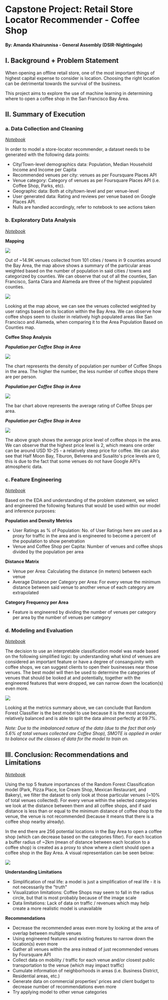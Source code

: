 # Capstone Project: Retail Store Locator Recommender - Coffee Shop
#### By: Amanda Khairunnisa - General Assembly (DSIR-Nightingale)

## I. Background + Problem Statement

When opening an offline retail store, one of the most important things of highest capital expense to consider is location. Choosing the right location can be detrimental towards the survival of the business. 

This project aims to explore the use of machine learning in determining where to open a coffee shop in the San Francisco Bay Area.


## II. Summary of Execution

   ### a. Data Collection and Cleaning
   *[Notebook](./code/1.01-data_collection.ipynb)*
   
   In order to model a store-locator recommender, a dataset needs to be generated with the following data points:
   - City/Town-level demographics data: Population, Median Household Income and Income per Capita
   - Recommended venues per city: venues as per Foursquare Places API 
   - Venue category: Category of venues as per Foursquare Places API (i.e. Coffee Shop, Parks, etc).
   - Geographic data: Both at city/town-level and per venue-level
   - User generated data: Rating and reviews per venue based on Google Places API.
   - Nulls are handled accordingly, refer to notebook to see actions taken

   ### b. Exploratory Data Analysis
   *[Notebook](./code/2.01-exploratory_data_analysis.ipynb)*
   
   **Mapping**
   
   ![](./graphics/venue_map.png)
   
   Out of ~14.9K venues collected from 101 cities / towns in 9 counties around the Bay Area, the map above shows a summary of the particular areas weighted based on the number of population in said cities / towns and categorized by counties. We can observe that out of all the counties, San Francisco, Santa Clara and Alameda are three of the highest populated counties.
   
   ![](./graphics/venue_ratings.png)
   
   Looking at the map above, we can see the venues collected weighted by user ratings based on its location within the Bay Area. We can observe how coffee shops seem to cluster in relatively high populated areas like San Francisco and Alameda, when comparing it to the Area Population Based on Counties map.
   
   **Coffee Shop Analysis**
   
   ***Population per Coffee Shop in Area***
   
   ![](./graphics/cs_per_pop.png)
   
   The chart represents the density of population per number of Coffee Shops in the area. The higher the number, the less number of coffee shops there are per person.
   
   ***Population per Coffee Shop in Area***
   
   ![](./graphics/cs_per_rating.png)
   
   The bar chart above represents the average rating of Coffee Shops per area.
   
   ***Population per Coffee Shop in Area***
   
   ![](./graphics/cs_per_pl.png)
   
   The above graph shows the average price level of coffee shops in the area. We can observe that the highest price level is 2, which means one order can be around USD 10-25 - a relatively steep price for coffee. We can also see that Half Moon Bay, Tiburon, Belverea and Susalito's price levels are 0, this is due to the fact that some venues do not have Google API's atmospheric data.
   
   
   ### c. Feature Engineering
   *[Notebook](./code/3.01-feature_engineering.ipynb)*
   
   Based on the EDA and understanding of the problem statement, we select and engineered the following features that would be used within our model and inference purposes:
   
   **Population and Density Metrics**
   - User Ratings as % of Population: No. of User Ratings here are used as a proxy for traffic in the area and is engineered to become a percent of the population to show penetration
   - Venue and Coffee Shop per Capita: Number of venues and coffee shops divided by the population per area
   
   **Distance Matrix**
   - Venue per Area: Calculating the distance (in meters) between each venue
   - Average Distance per Category per Area: For every venue the minimum distance between said venue to another venue of each category are extrapolated
   
   **Category Frequency per Area**
   - Feature is engineered by dividing the number of venues per category per area by the number of venues per category
   
   
   ### d. Modeling and Evaluation
   *[Notebook](./code/4.01-model_fit.ipynb)*
   
   The decision to use an interpretable classification model was made based on the following simplified logic: by understanding what kind of venues are considered an important feature or have a degree of consanguinity with coffee shops, we can suggest clients to open their businesses near those venues. The best model will then be used to determine the categories of venues that should be looked at and potentially, together with the engineered features that were dropped, we can narrow down the location(s) even more.
   
   ![](./classification_metrics.png)
   
   Looking at the metrics summary above, we can conclude that Random Forest Classifier is the best model to use because it is the most accurate, relatively balanced and is able to split the data almost perfectly at 99.7%.
   
   *Note: Due to the imbalanced nature of the data (due to the fact that only 5.6% of total venues collected are Coffee Shop), SMOTE is applied in order to balance out the classes of data for the model to train on.*
   
  
## III. Conclusion: Recommendations and Limitations
*[Notebook](./code/5.01-inference_and_recommendations.ipynb)*

Using the top 5 feature importances of the Random Forest Classification model (Park, Pizza Place, Ice Cream Shop, Mexican Restaurant, and Bakery), we filter the dataset to only look at those particular venues (~10% of total venues collected). For every venue within the selected categories we look at the distance between them and all coffee shops, and if said distance is less than or equal to the minimum distance of coffee shop to the venue, the venue is not recommended (because it means that there is a coffee shop nearby already). 
   
In the end there are 256 potential locations in the Bay Area to open a coffee shop (which can decrease based on the categories filter). For each location a buffer radius of ~2km (mean of distance between each location to a coffee shop) is created as a proxy to show where a client should open a coffee shop in the Bay Area. A visual representation can be seen below:
   
![](./graphics/rec_venue.png)
   
**Understanding Limitations**
- Simplification of real life: a model is just a simplification of real life - it is not necessarily the "truth"
- Visualization limitations: Coffee Shops may seem to fall in the radius circle, but that is most probably because of the image scale
- Data limitations: Lack of data on traffic / revenues which may help create a more realistic model is unavailable
   
**Recommendations**
- Decrease the recommended areas even more by looking at the area of overlap between multiple venues
- Using engineered features and existing features to narrow down the location(s) even more
- Gather all venues within the area instead of just recommended venues by Foursquare API
- Collect data on mobility / traffic for each venue and/or closest public transportation to the venue (which may impact traffic)
- Cumulate information of neighborhoods in areas (i.e. Business District, Residential areas, etc.)
- Generate data on commercial properties' prices and client budget to decrease number of recommendations even more
- Try applying model to other venue categories